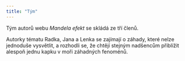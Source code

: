 ```yaml
---
title: "Tým"
---
```


Tým autorů webu *Mandela efekt* se skládá ze tří členů.

<!--more-->

Autorky tématu Radka, Jana a Lenka se zajímají o záhady, které nelze jednoduše vysvětlit, a rozhodli se, že chtějí stejným nadšencům přiblížit alespoň jednu kapku v moři záhadných fenoménů.

